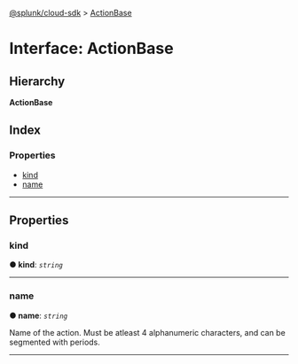 [@splunk/cloud-sdk](../README.md) > [ActionBase](../interfaces/actionbase.md)

# Interface: ActionBase

## Hierarchy

**ActionBase**

## Index

### Properties

* [kind](actionbase.md#kind)
* [name](actionbase.md#name)

---

## Properties

<a id="kind"></a>

###  kind

**● kind**: *`string`*

___
<a id="name"></a>

###  name

**● name**: *`string`*

Name of the action. Must be atleast 4 alphanumeric characters, and can be segmented with periods.

___

